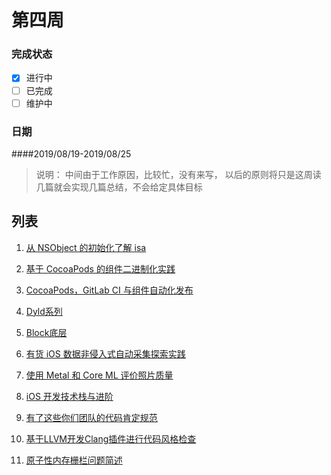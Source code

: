 # 第四周  
### 完成状态
  
- [x] 进行中
- [ ] 已完成
- [ ] 维护中

### 日期
####2019/08/19-2019/08/25   

> 说明： 中间由于工作原因，比较忙，没有来写， 以后的原则将只是这周读几篇就会实现几篇总结，不会给定具体目标

## 列表 
1. [从 NSObject 的初始化了解 isa](https://draveness.me/isa)
2. [基于 CocoaPods 的组件二进制化实践](https://dmanager.github.io/ios/2019/01/21/%E5%9F%BA%E4%BA%8ECocoaPods%E7%9A%84%E7%BB%84%E4%BB%B6%E4%BA%8C%E8%BF%9B%E5%88%B6%E5%8C%96%E5%AE%9E%E8%B7%B5/)
5. [CocoaPods，GitLab CI 与组件自动化发布](https://dmanager.github.io/ios/2019/01/27/CocoaPods-GitLabCI%E4%B8%8E%E7%BB%84%E4%BB%B6%E8%87%AA%E5%8A%A8%E5%8C%96%E5%8F%91%E5%B8%83/)
6. [Dyld系列](https://blog.cnbluebox.com/blog/2017/06/30/dyld2/)
7. [Block底层](https://bujige.net/blog/iOS-Blocks-01.html)
8. [有货 iOS 数据非侵入式自动采集探索实践](https://www.infoq.cn/article/yoho-data-collection) 


1. [使用 Metal 和 Core ML 评价照片质量](http://yulingtianxia.com/blog/2018/11/30/Photo-Assessment/)
2. [iOS 开发技术栈与进阶](https://blog.cnbang.net/tech/3354/)
3. [有了这些你们团队的代码肯定规范](https://juejin.im/post/5c7c7e0cf265da2ddb298123?utm_source=gold_browser_extension)
4. [基于LLVM开发Clang插件进行代码风格检查](https://juejin.im/post/5ce2cf306fb9a07ed440d3cc?utm_source=gold_browser_extension#heading-4)
5. [原子性内存栅栏问题简述](http://djs66256.github.io/2018/03/29/2018-03-29-%E5%86%85%E5%AD%98%E6%A0%85%E6%A0%8F%E9%97%AE%E9%A2%98%E7%AE%80%E8%BF%B0/)


